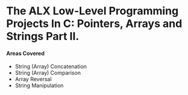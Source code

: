 # The ALX Low-Level Programming Projects In C: Pointers, Arrays and Strings Part II.

#### Areas Covered
* String (Array) Concatenation
* String (Array) Comparison
* Array Reversal
* String Manipulation
